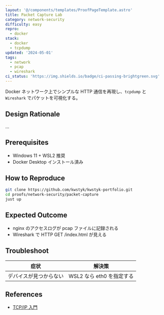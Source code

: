 ```yaml
---
layout: '@/components/templates/ProofPageTemplate.astro'
title: Packet Capture Lab
category: network-security
difficulty: easy
repro:
  - docker
stack:
  - docker
  - tcpdump
updated: '2024-05-01'
tags:
  - network
  - pcap
  - wireshark
ci_status: 'https://img.shields.io/badge/ci-passing-brightgreen.svg'
---
```


Docker ネットワーク上でシンプルな HTTP 通信を再現し、`tcpdump` と `Wireshark` でパケットを可視化する。

## Design Rationale

…

## Prerequisites

- Windows 11 + WSL2 推奨  
- Docker Desktop インストール済み  

## How to Reproduce

```bash
git clone https://github.com/kwstyk/kwstyk-portfolio.git
cd proofs/network-security/packet-capture
just up
```

## Expected Outcome

- nginx のアクセスログが pcap ファイルに記録される
- Wireshark で HTTP GET /index.html が見える

## Troubleshoot

| 症状 | 解決策 |
|------|--------|
| デバイスが見つからない | WSL2 なら eth0 を指定する |

## References

- [TCP/IP 入門](https://example.com)


